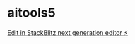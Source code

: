 # aitools5

[Edit in StackBlitz next generation editor ⚡️](https://stackblitz.com/~/github.com/deangilmoreremix/aitools5)